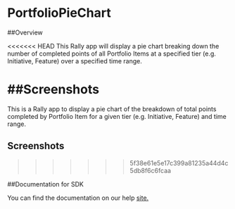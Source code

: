 PortfolioPieChart
=========================

##Overview

<<<<<<< HEAD
This Rally app will display a pie chart breaking down the number of completed points of all Portfolio Items at a specified tier (e.g. Initiative, Feature) over a specified time range.

##Screenshots
=======
This is a Rally app to display a pie chart of the breakdown of total points completed by Portfolio Item for a given tier (e.g. Initiative, Feature) and time range.

## Screenshots


>>>>>>> 5f38e61e5e17c399a81235a44d4c5db8f6c6fcaa



##Documentation for SDK

You can find the documentation on our help [site.](https://help.rallydev.com/apps/2.0/doc/)
